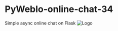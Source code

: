 # PyWebIo-online-chat-34
Simple async online chat on Flask
![Logo](https://i.ibb.co/cxZF4nb/screencapture-192-168-0-104-8080-2022-06-17-11-48-27.png)
